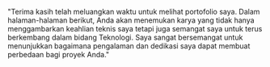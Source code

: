 "Terima kasih telah meluangkan waktu untuk melihat portofolio saya. Dalam halaman-halaman berikut, Anda akan menemukan karya yang tidak hanya menggambarkan keahlian teknis saya tetapi juga semangat saya untuk terus berkembang dalam bidang Teknologi. Saya sangat bersemangat untuk menunjukkan bagaimana pengalaman dan dedikasi saya dapat membuat perbedaan bagi proyek Anda."
